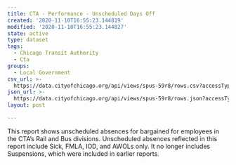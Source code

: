 ```yaml
---
title: CTA - Performance - Unscheduled Days Off
created: '2020-11-10T16:55:23.144819'
modified: '2020-11-10T16:55:23.144827'
state: active
type: dataset
tags:
  - Chicago Transit Authority
  - Cta
groups:
  - Local Government
csv_url: >-
  https://data.cityofchicago.org/api/views/spus-59r8/rows.csv?accessType=DOWNLOAD
json_url: >-
  https://data.cityofchicago.org/api/views/spus-59r8/rows.json?accessType=DOWNLOAD
layout: post

---
```

This report shows unscheduled absences for bargained for employees in the CTA’s Rail and Bus divisions.  Unscheduled absences reflected in this report include Sick, FMLA, IOD, and AWOLs only.  It no longer includes Suspensions, which were included in earlier reports.
